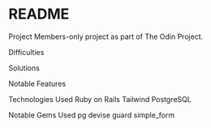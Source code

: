 # README

Project
Members-only project as part of The Odin Project.

Difficulties

Solutions

Notable Features

Technologies Used
Ruby on Rails
Tailwind
PostgreSQL

Notable Gems Used
pg
devise
guard
simple_form
